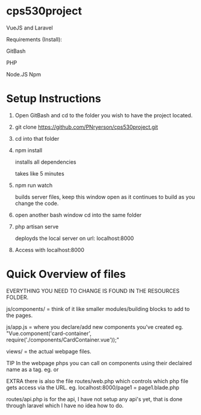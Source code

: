 # cps530project
VueJS and Laravel


Requirements (Install):

GitBash

PHP

Node.JS Npm


# Setup Instructions
1. Open GitBash and cd to the folder you wish to have the project located.


2. git clone https://github.com/PNryerson/cps530project.git


3. cd into that folder


4. npm install

	installs all dependencies
    
    takes like 5 minutes


5. npm run watch

	builds server files, keep this window open as it continues to build as you change the code.


6. open another bash window cd into the same folder


7. php artisan serve

    deployds the local server on url: localhost:8000


8. Access with localhost:8000


# Quick Overview of files
EVERYTHING YOU NEED TO CHANGE IS FOUND IN THE RESOURCES FOLDER.

js/components/ = think of it like smaller modules/building blocks to add to the pages.

js/app.js = where you declare/add new components you've created eg. "Vue.component('card-container', require('./components/CardContainer.vue'));"

views/ = the actual webpage files.


TIP
In the webpage phps you can call on components using their declaired name as a tag. eg. <nav-bar></nav-bar> or <card-container></card-container>


EXTRA
there is also the file routes/web.php which controls which php file gets access via the URL. eg. localhost:8000/page1 = page1.blade.php

routes/api.php is for the api, I have not setup any api's yet, that is done through laravel which I have no idea how to do.
